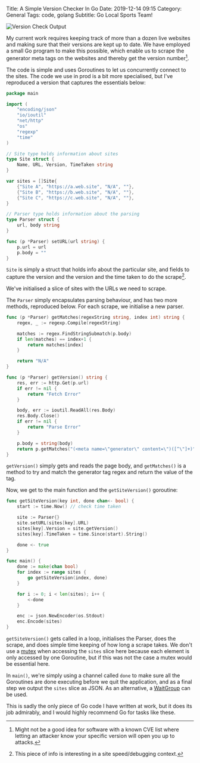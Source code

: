 Title: A Simple Version Checker In Go
Date: 2019-12-14 09:15
Category: General
Tags: code, golang
Subtitle: Go Local Sports Team!

![Version Check Output]({filename}/images/version-output.png)

My current work requires keeping track of more than a dozen live websites and
making sure that their versions are kept up to date. We have employed a small Go
program to make this possible, which enable us to scrape the generator meta tags
on the websites and thereby get the version number[^1].

The code is simple and uses Goroutines to let us concurrently connect to the sites.
The code we use in prod is a bit more specialised, but I've reproduced a version
that captures the essentials below:

```go
package main

import (
	"encoding/json"
	"io/ioutil"
	"net/http"
	"os"
	"regexp"
	"time"
)

// Site type holds information about sites
type Site struct {
	Name, URL, Version, TimeTaken string
}

var sites = []Site{
	{"Site A", "https://a.web.site", "N/A", ""},
	{"Site B", "https://b.web.site", "N/A", ""},
	{"Site C", "https://c.web.site", "N/A", ""},
}

// Parser type holds information about the parsing
type Parser struct {
	url, body string
}

func (p *Parser) setURL(url string) {
	p.url = url
	p.body = ""
}
```

`Site` is simply a struct that holds info about the particular site, and fields
to capture the version and the version and the time taken to do the scrape[^2].

We've initialised a slice of sites with the URLs we need to scrape.

The `Parser` simply encapsulates parsing behaviour, and has two more methods,
reproduced below. For each scrape, we initialise a new parser.

```go
func (p *Parser) getMatches(regexString string, index int) string {
	regex, _ := regexp.Compile(regexString)

	matches := regex.FindStringSubmatch(p.body)
	if len(matches) == index+1 {
		return matches[index]
	}

	return "N/A"
}

func (p *Parser) getVersion() string {
	res, err := http.Get(p.url)
	if err != nil {
		return "Fetch Error"
	}

	body, err := ioutil.ReadAll(res.Body)
	res.Body.Close()
	if err != nil {
		return "Parse Error"
	}

	p.body = string(body)
	return p.getMatches("(<meta name=\"generator\" content=\")([^\"]+)", 2)
}
```

`getVersion()` simply gets and reads the page body, and `getMatches()` is a method
to try and match the generator tag regex and return the value of the tag.

Now, we get to the main function and the `getSiteVersion()` goroutine:

```go
func getSiteVersion(key int, done chan<- bool) {
	start := time.Now() // check time taken

	site := Parser{}
	site.setURL(sites[key].URL)
	sites[key].Version = site.getVersion()
	sites[key].TimeTaken = time.Since(start).String()

	done <- true
}

func main() {
	done := make(chan bool)
	for index := range sites {
		go getSiteVersion(index, done)
	}

	for i := 0; i < len(sites); i++ {
		<-done
	}

	enc := json.NewEncoder(os.Stdout)
	enc.Encode(sites)
}
```

`getSiteVersion()` gets called in a loop, initialises the Parser, does the scrape,
and does simple time keeping of how long a scrape takes. We don't use a [mutex][1]
when accessing the `sites` slice here because each element is only accessed by one
Goroutine, but if this was not the case a mutex would be essential here.

In `main()`, we're simply using a channel called `done` to make sure all the
Goroutines are done executing before we quit the application, and as a final step
we output the `sites` slice as JSON. As an alternative, a [WaitGroup][2] can be used.

This is sadly the only piece of Go code I have written at work, but it does its job
admirably, and I would highly recommend Go for tasks like these.

[^1]: Might not be a good idea for software with a known CVE list where letting an
attacker know your specific version will open you up to attacks.

[^2]: This piece of info is interesting in a site speed/debugging context.

[1]: https://gobyexample.com/mutexes
[2]: https://gobyexample.com/waitgroups
